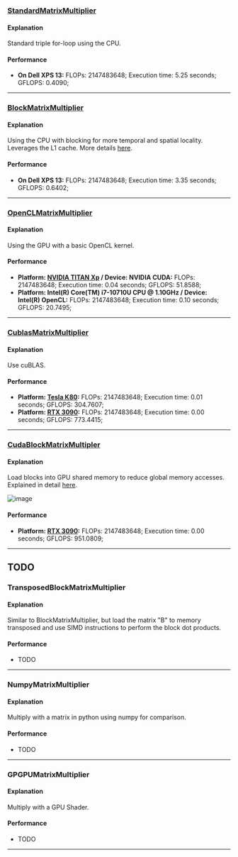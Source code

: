 
### [StandardMatrixMultiplier](https://github.com/georgantas/benchmark-matrix-multiply/blob/master/src/standard_matrix_multiplier.cpp)
#### Explanation
Standard triple for-loop using the CPU.
#### Performance
- **On Dell XPS 13:** FLOPs: 2147483648; Execution time: 5.25 seconds; GFLOPS: 0.4090;
---
### [BlockMatrixMultiplier](https://github.com/georgantas/benchmark-matrix-multiply/blob/master/src/block_matrix_multiplier.cpp)
#### Explanation
Using the CPU with blocking for more temporal and spatial locality. Leverages the L1 cache. More details [here](https://csapp.cs.cmu.edu/public/waside/waside-blocking.pdf).
#### Performance
- **On Dell XPS 13:** FLOPs: 2147483648; Execution time: 3.35 seconds; GFLOPS: 0.6402;
---
### [OpenCLMatrixMultiplier](https://github.com/georgantas/benchmark-matrix-multiply/blob/master/src/opencl_matrix_multiplier.cpp)
#### Explanation
Using the GPU with a basic OpenCL kernel.
#### Performance
- **Platform: [NVIDIA TITAN Xp](https://vast.ai) / Device: NVIDIA CUDA:** FLOPs: 2147483648; Execution time: 0.04 seconds; GFLOPS: 51.8588;
- **Platform: Intel(R) Core(TM) i7-10710U CPU @ 1.10GHz / Device: Intel(R) OpenCL:** FLOPs: 2147483648; Execution time: 0.10 seconds; GFLOPS: 20.7495;
---
### [CublasMatrixMultiplier](https://github.com/georgantas/benchmark-matrix-multiply/blob/master/src/cublas_matrix_multiplier.cu)
#### Explanation
Use cuBLAS.
#### Performance
- **Platform: [Tesla K80](https://vast.ai):** FLOPs: 2147483648; Execution time: 0.01 seconds; GFLOPS: 304.7607;
- **Platform: [RTX 3090](https://vast.ai):** FLOPs: 2147483648; Execution time: 0.00 seconds; GFLOPS: 773.4415;
---
### [CudaBlockMatrixMultipler](https://github.com/georgantas/benchmark-matrix-multiply/blob/master/src/cuda_block_matrix_multiplier.cu)
#### Explanation
Load blocks into GPU shared memory to reduce global memory accesses. Explained in detail [here](https://docs.nvidia.com/cuda/cuda-c-programming-guide/index.html#shared-memory).

![image](https://user-images.githubusercontent.com/18753033/184559807-d2f5da04-7492-4e6c-92c4-bbfb4e14d4b0.png)

#### Performance
- **Platform: [RTX 3090](https://vast.ai):** FLOPs: 2147483648; Execution time: 0.00 seconds; GFLOPS: 951.0809;
---
## TODO
### TransposedBlockMatrixMultiplier
#### Explanation
Similar to BlockMatrixMultiplier, but load the matrix "B" to memory transposed and use SIMD instructions to perform the block dot products.
#### Performance
- TODO
---
### NumpyMatrixMultiplier
#### Explanation
Multiply with a matrix in python using numpy for comparison.
#### Performance
- TODO
---
### GPGPUMatrixMultiplier
#### Explanation
Multiply with a GPU Shader.
#### Performance
- TODO
---

